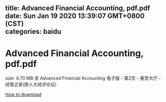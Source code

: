 
title: Advanced Financial Accounting, pdf.pdf
date: Sun Jan 19 2020 13:39:07 GMT+0800 (CST)    
categories: baidu
---

# Advanced Financial Accounting, pdf.pdf
size: 4.70 MB
 求 Advanced Financial Accounting 电子版 - 第2页 - 悬赏大厅 - 经管之家(原人大经济论坛)
 

[How to download](https://bpcam.bemobtrk.com/go/2ceec3aa-1ca2-46d6-b9ff-aaa5c184517c?jno=2835)